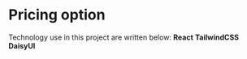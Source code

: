 # Pricing option

Technology use in this project are written below:
**React**
**TailwindCSS**
**DaisyUI**
